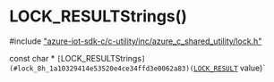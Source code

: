 # LOCK_RESULTStrings()

\#include ["azure-iot-sdk-c/c-utility/inc/azure_c_shared_utility/lock.h"](../iot-c-ref-lock-h.md)  

const char * `[`LOCK_RESULTStrings`](#lock_8h_1a10329414e53520e4ce34ffd3e0062a83)(`[`LOCK_RESULT`](#lock_8h_1a0c50183ac9ba70b668f85ba07a52269c) value)`

